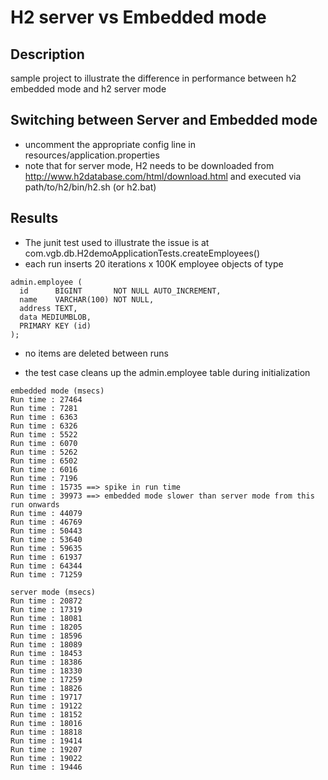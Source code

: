 # H2 server vs Embedded mode
## Description
sample project to illustrate the difference in performance between h2 embedded mode and h2 server mode

## Switching between Server and Embedded mode
* uncomment the appropriate config line in resources/application.properties
* note that for server mode, H2 needs to be downloaded from http://www.h2database.com/html/download.html and executed via path/to/h2/bin/h2.sh (or h2.bat) 

## Results
* The junit test used to illustrate the issue is at com.vgb.db.H2demoApplicationTests.createEmployees()
* each run inserts 20 iterations x 100K employee objects  of type
```
admin.employee (
  id      BIGINT       NOT NULL AUTO_INCREMENT,
  name    VARCHAR(100) NOT NULL,
  address TEXT,
  data MEDIUMBLOB,
  PRIMARY KEY (id)
);
```
* no items are deleted between runs

* the test case cleans up the admin.employee table during initialization

```
embedded mode (msecs)
Run time : 27464
Run time : 7281
Run time : 6363
Run time : 6326
Run time : 5522
Run time : 6070
Run time : 5262
Run time : 6502
Run time : 6016
Run time : 7196
Run time : 15735 ==> spike in run time
Run time : 39973 ==> embedded mode slower than server mode from this run onwards
Run time : 44079
Run time : 46769
Run time : 50443
Run time : 53640
Run time : 59635
Run time : 61937
Run time : 64344
Run time : 71259

server mode (msecs)
Run time : 20872
Run time : 17319
Run time : 18081
Run time : 18205
Run time : 18596
Run time : 18089
Run time : 18453
Run time : 18386
Run time : 18330
Run time : 17259
Run time : 18826
Run time : 19717
Run time : 19122
Run time : 18152
Run time : 18016
Run time : 18818
Run time : 19414
Run time : 19207
Run time : 19022
Run time : 19446
```


